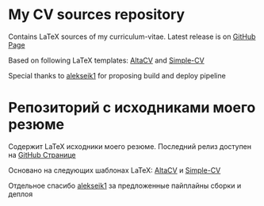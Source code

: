 # My CV sources repository

Contains LaTeX sources of my curriculum-vitae. Latest release is on [GitHub Page](https://stdereka.github.io/curriculum-vitae/)

Based on following LaTeX templates: [AltaCV](https://www.overleaf.com/latex/templates/altacv-template/trgqjpwnmtgv) and [Simple-CV](https://www.overleaf.com/latex/templates/simple-cv/wmsyrgqwwqnc)

Special thanks to [alekseik1](https://github.com/alekseik1) for proposing build and deploy pipeline

# Репозиторий с исходниками моего резюме

Содержит LaTeX исходники моего резюме. Последний релиз доступен на [GitHub Странице](https://stdereka.github.io/curriculum-vitae/)

Основано на следующих шаблонах LaTeX: [AltaCV](https://www.overleaf.com/latex/templates/altacv-template/trgqjpwnmtgv) и [Simple-CV](https://www.overleaf.com/latex/templates/simple-cv/wmsyrgqwwqnc)

Отдельное спасибо [alekseik1](https://github.com/alekseik1) за предложенные пайплайны сборки и деплоя
